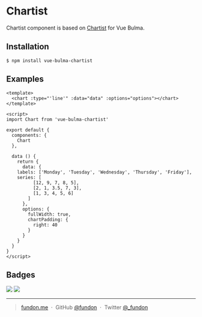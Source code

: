 # Chartist

Chartist component is based on [Chartist](http://gionkunz.github.io/chartist-js/) for Vue Bulma.

## Installation

```
$ npm install vue-bulma-chartist
```

## Examples

```vue
<template>
  <chart :type="'line'" :data="data" :options="options"></chart>
</template>

<script>
import Chart from 'vue-bulma-chartist'

export default {
  components: {
    Chart
  },

  data () {
    return {
      data: {
	labels: ['Monday', 'Tuesday', 'Wednesday', 'Thursday', 'Friday'],
	series: [
          [12, 9, 7, 8, 5],
          [2, 1, 3.5, 7, 3],
          [1, 3, 4, 5, 6]
        ]
      },
      options: {
        fullWidth: true,
        chartPadding: {
          right: 40
        }
      }
    }
  }
}
</script>
```

## Badges

![](https://img.shields.io/badge/license-MIT-blue.svg)
![](https://img.shields.io/badge/status-stable-green.svg)

---

> [fundon.me](https://fundon.me) &nbsp;&middot;&nbsp;
> GitHub [@fundon](https://github.com/fundon) &nbsp;&middot;&nbsp;
> Twitter [@_fundon](https://twitter.com/_fundon)

